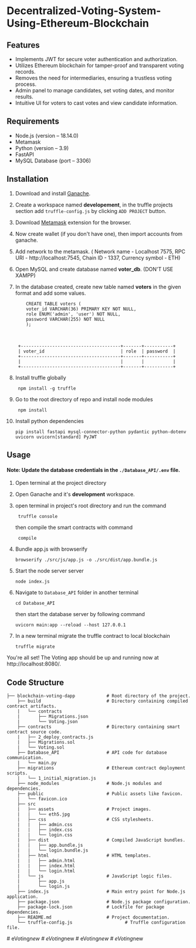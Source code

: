 # Decentralized-Voting-System-Using-Ethereum-Blockchain

## Features

- Implements JWT for secure voter authentication and authorization.
- Utilizes Ethereum blockchain for tamper-proof and transparent voting records.
- Removes the need for intermediaries, ensuring a trustless voting process.
- Admin panel to manage candidates, set voting dates, and monitor results.
- Intuitive UI for voters to cast votes and view candidate information.

## Requirements

- Node.js (version – 18.14.0)
- Metamask
- Python (version – 3.9)
- FastAPI
- MySQL Database (port – 3306)

## Installation

1.  Download and install [Ganache](https://trufflesuite.com/ganache/).

2.  Create a workspace named <b>developement</b>, in the truffle projects section add `truffle-config.js` by clicking `ADD PROJECT` button.

3.  Download [Metamask](https://metamask.io/download/) extension for the browser.

4.  Now create wallet (if you don't have one), then import accounts from ganache.

5.  Add network to the metamask. ( Network name - Localhost 7575, RPC URl - http://localhost:7545, Chain ID - 1337, Currency symbol - ETH)

6.  Open MySQL and create database named <b>voter_db</b>. (DON'T USE XAMPP)

7.  In the database created, create new table named <b>voters</b> in the given format and add some values.

            CREATE TABLE voters (
            voter_id VARCHAR(36) PRIMARY KEY NOT NULL,
            role ENUM('admin', 'user') NOT NULL,
            password VARCHAR(255) NOT NULL
            );

    <br>

         +--------------------------------------+-------+-----------+
         | voter_id                             | role  | password  |
         +--------------------------------------+-------+-----------+
         |                                      |       |           |
         +--------------------------------------+-------+-----------+

8. Install truffle globally

        npm install -g truffle

9. Go to the root directory of repo and install node modules

        npm install

10. Install python dependencies

        pip install fastapi mysql-connector-python pydantic python-dotenv uvicorn uvicorn[standard] PyJWT

## Usage

#### Note: Update the database credentials in the `./Database_API/.env` file.

1.  Open terminal at the project directory

2.  Open Ganache and it's <b>development</b> workspace.

3.  open terminal in project's root directory and run the command

         truffle console

    then compile the smart contracts with command

         compile

4.  Bundle app.js with browserify

        browserify ./src/js/app.js -o ./src/dist/app.bundle.js

5.  Start the node server server

        node index.js

6.  Navigate to `Database_API` folder in another terminal

        cd Database_API

    then start the database server by following command

        uvicorn main:app --reload --host 127.0.0.1

7.  In a new terminal migrate the truffle contract to local blockchain

        truffle migrate

You're all set! The Voting app should be up and running now at http://localhost:8080/.<br>

## Code Structure

    ├── blockchain-voting-dapp            # Root directory of the project.
        ├── build                         # Directory containing compiled contract artifacts.
        |   └── contracts
        |       ├── Migrations.json
        |       └── Voting.json
        ├── contracts                     # Directory containing smart contract source code.
        |   ├── 2_deploy_contracts.js
        |   ├── Migrations.sol
        |   └── Voting.sol
        ├── Database_API                  # API code for database communication.
        |   └── main.py
        ├── migrations                    # Ethereum contract deployment scripts.
        |   └── 1_initial_migration.js
        ├── node_modules                  # Node.js modules and dependencies.
        ├── public                        # Public assets like favicon.
        |   └── favicon.ico
        ├── src
        |   ├── assets                    # Project images.
        |   |   └── eth5.jpg
        |   ├── css                       # CSS stylesheets.
        |   |   ├── admin.css
        |   |   ├── index.css
        |   |   └── login.css
        |   ├── dist                      # Compiled JavaScript bundles.
        |   |   ├── app.bundle.js
        |   |   └── login.bundle.js
        |   ├── html                      # HTML templates.
        |   |   ├── admin.html
        |   |   ├── index.html
        |   |   └── login.html
        |   └── js                        # JavaScript logic files.
        |       ├── app.js
        |       └── login.js
        ├── index.js                      # Main entry point for Node.js application.
        ├── package.json                  # Node.js package configuration.
        ├── package-lock.json             # Lockfile for package dependencies.
        ├── README.md                     # Project documentation.
        └── truffle-config.js                    # Truffle configuration file.
#   e V o t i n g _ n e w  
 #   e V o t i n g _ n e w  
 #   e V o t i n g _ n e w  
 #   e V o t i n g _ n e w  
 